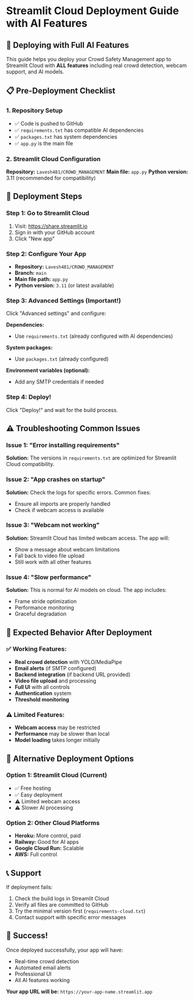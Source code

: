 # Streamlit Cloud Deployment Guide with AI Features

## 🚀 Deploying with Full AI Features

This guide helps you deploy your Crowd Safety Management app to Streamlit Cloud with **ALL features** including real crowd detection, webcam support, and AI models.

## 📋 Pre-Deployment Checklist

### 1. Repository Setup
- ✅ Code is pushed to GitHub
- ✅ `requirements.txt` has compatible AI dependencies
- ✅ `packages.txt` has system dependencies
- ✅ `app.py` is the main file

### 2. Streamlit Cloud Configuration

**Repository:** `Lavesh481/CROWD_MANAGEMENT`
**Main file:** `app.py`
**Python version:** 3.11 (recommended for compatibility)

## 🔧 Deployment Steps

### Step 1: Go to Streamlit Cloud
1. Visit: https://share.streamlit.io
2. Sign in with your GitHub account
3. Click "New app"

### Step 2: Configure Your App
- **Repository:** `Lavesh481/CROWD_MANAGEMENT`
- **Branch:** `main`
- **Main file path:** `app.py`
- **Python version:** `3.11` (or latest available)

### Step 3: Advanced Settings (Important!)
Click "Advanced settings" and configure:

**Dependencies:**
- Use `requirements.txt` (already configured with AI dependencies)

**System packages:**
- Use `packages.txt` (already configured)

**Environment variables (optional):**
- Add any SMTP credentials if needed

### Step 4: Deploy!
Click "Deploy!" and wait for the build process.

## ⚠️ Troubleshooting Common Issues

### Issue 1: "Error installing requirements"
**Solution:** The versions in `requirements.txt` are optimized for Streamlit Cloud compatibility.

### Issue 2: "App crashes on startup"
**Solution:** Check the logs for specific errors. Common fixes:
- Ensure all imports are properly handled
- Check if webcam access is available

### Issue 3: "Webcam not working"
**Solution:** Streamlit Cloud has limited webcam access. The app will:
- Show a message about webcam limitations
- Fall back to video file upload
- Still work with all other features

### Issue 4: "Slow performance"
**Solution:** This is normal for AI models on cloud. The app includes:
- Frame stride optimization
- Performance monitoring
- Graceful degradation

## 🎯 Expected Behavior After Deployment

### ✅ Working Features:
- **Real crowd detection** with YOLO/MediaPipe
- **Email alerts** (if SMTP configured)
- **Backend integration** (if backend URL provided)
- **Video file upload** and processing
- **Full UI** with all controls
- **Authentication** system
- **Threshold monitoring**

### ⚠️ Limited Features:
- **Webcam access** may be restricted
- **Performance** may be slower than local
- **Model loading** takes longer initially

## 🔄 Alternative Deployment Options

### Option 1: Streamlit Cloud (Current)
- ✅ Free hosting
- ✅ Easy deployment
- ⚠️ Limited webcam access
- ⚠️ Slower AI processing

### Option 2: Other Cloud Platforms
- **Heroku:** More control, paid
- **Railway:** Good for AI apps
- **Google Cloud Run:** Scalable
- **AWS:** Full control

## 📞 Support

If deployment fails:
1. Check the build logs in Streamlit Cloud
2. Verify all files are committed to GitHub
3. Try the minimal version first (`requirements-cloud.txt`)
4. Contact support with specific error messages

## 🎉 Success!

Once deployed successfully, your app will have:
- Real-time crowd detection
- Automated email alerts
- Professional UI
- All AI features working

**Your app URL will be:** `https://your-app-name.streamlit.app`
